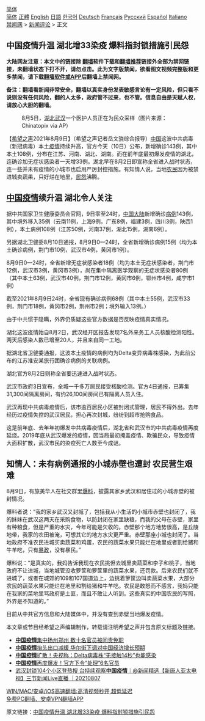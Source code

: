  <!-- 面包屑导航 --> <div class="breadcrumb"><!-- GTranslate: https://gtranslate.io/ -->  <div class="switcher notranslate">  <div class="selected">  <a href="#" onclick="return false;"> 简体</a>  </div>  <div class="option">  <a href="https://www.bannedbook.org" onclick="doGTranslate('zh-CN|zh-CN');jQuery('div.switcher div.selected a').html(jQuery(this).html());return false;" title="简体中文" class="nturl selected"> 简体</a>  <a href="https://www.bannedbook.org/zh-tw/" onclick="doGTranslate('zh-CN|zh-TW');jQuery('div.switcher div.selected a').html(jQuery(this).html());return false;" title="繁體中文" class="nturl"> 正體</a>  <a href="https://www.bannedbook.org/en/" onclick="doGTranslate('zh-CN|en');jQuery('div.switcher div.selected a').html(jQuery(this).html());return false;" title="English" class="nturl"> English</a>  <a href="https://www.bannedbook.org/ja/" onclick="doGTranslate('zh-CN|ja');jQuery('div.switcher div.selected a').html(jQuery(this).html());return false;" title="日本語" class="nturl"> 日語</a>  <a href="https://www.bannedbook.org/ko/" onclick="doGTranslate('zh-CN|ko');jQuery('div.switcher div.selected a').html(jQuery(this).html());return false;" title="한국어" class="nturl"> 한국어</a>  <a href="https://www.bannedbook.org/de/" onclick="doGTranslate('zh-CN|de');jQuery('div.switcher div.selected a').html(jQuery(this).html());return false;" title="Deutsch" class="nturl"> Deutsch</a>  <a href="https://www.bannedbook.org/fr/" onclick="doGTranslate('zh-CN|fr');jQuery('div.switcher div.selected a').html(jQuery(this).html());return false;" title="Français" class="nturl"> Français</a>  <a href="https://www.bannedbook.org/ru/" onclick="doGTranslate('zh-CN|ru');jQuery('div.switcher div.selected a').html(jQuery(this).html());return false;" title="Русский" class="nturl"> Русский</a>  <a href="https://www.bannedbook.org/es/" onclick="doGTranslate('zh-CN|es');jQuery('div.switcher div.selected a').html(jQuery(this).html());return false;" title="Español" class="nturl"> Español</a>  <a href="https://www.bannedbook.org/it/" onclick="doGTranslate('zh-CN|it');jQuery('div.switcher div.selected a').html(jQuery(this).html());return false;" title="Italiano" class="nturl"> Italiano</a>  </div>  </div>      <div class='breadcrumb-sub'><!-- Breadcrumb NavXT 6.3.0 --> <a href="https://www.bannedbook.org/" class="home">禁闻网</a> &gt; <a href="https://www.bannedbook.org/bnews/comments/" class="category">新闻评论</a> &gt; 正文</div></div><h2>中国疫情升温 湖北增33染疫 爆料指封锁措施引民怨</h2> <p class="notice"><b>大陆网友注意：本文中的链接除 <a href="https://github.com/bannedbook/fanqiang" >翻墙</a>软件下载和<a href="https://github.com/killgcd/justmysocks/blob/master/README.md">翻墙推荐</a>链接外全部为禁网链接，未翻墙状态下打不开，请勿点击。此为文字版禁闻，欲看图文视频完整版和更多禁闻，请下载<a href="https://github.com/bannedbook/fanqiang">翻墙软件或APP</a>后翻墙上禁闻网。</p><p>备注：翻墙看新闻非常安全，翻墙以真实身份发表敏感言论有一定风险，但只看不说则没有任何风险，翻的人太多，政府管不过来，也不管。信息自由是天赋人权，请放心大胆的翻墙。</b></p>  <div class="entry"> <figure><figcaption>8月5日，<a href="https://www.bannedbook.org/bnews/tag/%e6%b9%96%e5%8c%97/" class="st_tag internal_tag" rel="tag" title="标签 湖北 下的日志">湖北</a><a href="https://www.bannedbook.org/bnews/tag/%e6%ad%a6%e6%b1%89/" class="st_tag internal_tag" rel="tag" title="标签 武汉 下的日志">武汉</a>一个医护人员正在为民众采样（图片来源：Chinatopix via AP）</figcaption></figure> <p>【<span class='wp_keywordlink_affiliate'><a href="https://www.soundofhope.org" title="希望之声" target="_blank">希望之声</a></span>2021年8月9日】（希望之声记者岳文骁综合报导）<span class='wp_keywordlink_affiliate'><a href="https://www.bannedbook.org/" title="中国" target="_blank">中国</a></span>这波中共病毒（新冠病毒）本土<a href="https://www.bannedbook.org/bnews/tag/%E7%96%AB%E6%83%85/" class="st_tag internal_tag" rel="tag" title="标签 疫情 下的日志">疫情</a>持续升高，官方今天（10日）公布，新增确诊143例，其中本土108例，分布在江苏、河南、湖北、湖南。而在前年底最初爆发疫情的湖北，连确诊加无症状感染者一天增33例。湖北早在8月2日即宣称全省进入战时状态，连一些并未有疫情的小城市也启用严厉封控措施。有知情人说，当地<a href="https://www.bannedbook.org/bnews/tag/%e5%86%9c%e6%b0%91/" class="st_tag internal_tag" rel="tag" title="标签 农民 下的日志">农民</a>因为被禁进城卖蔬果，只好烂在地里，<a href="https://www.bannedbook.org/bnews/tag/%E6%B0%91%E6%80%A8/" class="st_tag internal_tag" rel="tag" title="标签 民怨 下的日志">民怨</a>沸腾。</p> <h2><a href="https://www.bannedbook.org/bnews/tag/%e4%b8%ad%e5%9b%bd%e7%96%ab%e6%83%85/" class="st_tag internal_tag" rel="tag" title="标签 中国疫情 下的日志">中国疫情</a>续升温 湖北令人关注</h2> <p>据中共国家卫生健康委员会官网，9日零至24时，<a href="https://www.bannedbook.org/bnews/tag/%E4%B8%AD%E5%9B%BD/" class="st_tag internal_tag" rel="tag" title="标签 中国 下的日志">中国</a><span class='wp_keywordlink_affiliate'><a href="https://www.bannedbook.org/" title="大陆" target="_blank">大陆</a></span>新增确诊<a href="https://www.bannedbook.org/bnews/tag/%E7%97%85%E4%BE%8B/" class="st_tag internal_tag" rel="tag" title="标签 病例 下的日志">病例</a>143例，其中境外移入35例（云南11例，上海9例，广东8例，福建3例，四川3例，陕西1例），本土病例108例（江苏50例，河南37例，湖北15例，湖南6例）。</p> <p>另据湖北卫健委8月10日通报，8月9日0—24时，全省新增确诊病例15例（均为本土确诊病例，荆门市10例，武汉市4例，黄冈市1例）。</p> <p>8月9日0—24时，全省新增无症状感染者18例（均为本土无症状感染者，荆门市12例，武汉市3例，黄冈市3例），尚在集中隔离医学观察的无症状感染者80例（其中本土63例，武汉市40例，荆门市12例，黄冈市6例，鄂州市4例，咸宁市1例）</p>  <p>截至2021年8月9日24时，全省现有确诊病例68例（其中本土55例，武汉市33例，荆门市18例，黄冈市2例，荆州市2例；境外输入13例。）</p> <p>由于中共惯于隐瞒，外界仍质疑这些官方数据是否反映疫情真实情况。</p> <p>湖北这波疫情始自8月2日，武汉经开区报告发现7名外来务工人员核酸检测阳性。两天后感染人数已增至20人，并且来自同一工地。</p> <p>据湖北省卫健委通报，这波本土疫情的病例均为Delta变异病毒株感染，为此前公布的江苏淮安某旅行团确诊病例的关联病例。</p>  <p>湖北官方8月2日则称全省要迅速进入战时状态。</p> <p>武汉市政府3日宣布，全城一千多万居民接受核酸检测。官方4日通报，已筹集31,300间隔离房间，有约26,100间房间已有隔离人员入住。</p> <p>武汉再现中共病毒疫情后，该市逾百居民小区被封闭式管理，居民不得外出。去年经历过疫情失控的武汉居民，担心再次封城，纷纷到超市抢购食品。</p> <p>这是前年底、去年年初爆发中共病毒疫情后，湖北省和武汉市的中共病毒疫情再度延烧。2019年底从武汉爆发的疫情，因当局最初掩盖疫情、欺骗民众，导致疫情大面积扩散，武汉市民的染疫死亡人数至今成谜。</p>  <h2>知情人：未有病例通报的小城赤壁也遭封 农民营生艰难</h2> <p>8月9日，有旅美华人在社交群里<a href="https://www.bannedbook.org/bnews/tag/%E7%88%86%E6%96%99/" class="st_tag internal_tag" rel="tag" title="标签 爆料 下的日志">爆料</a>，披露其家乡武汉和居住过的小城赤壁的被封情况。</p> <p>爆料者说：“我的家乡武汉又封城了，包括我从小生活的小城市赤壁也封闭了，我的妹妹在武汉这两天在采购食物，以防封闭在家里缺粮，而我的父母在赤壁，家里有种粮食，但是严重的水灾，今年可能是欠收的。赤壁那个地方地势很高，是丘陵地带，我家的农田被淹，可想其它的地方水灾更严重。赤壁那座小城也封闭了。当地政府不准农民进城买卖蔬菜和鸡蛋，农民的蔬菜水果只能烂在地里或者割给猪和牛羊吃，只有<span class='wp_keywordlink'><a href="https://www.bannedbook.org/forum11/topic276.html" title="禁片：评中国共产党的暴政" target="_blank">暴政</a></span>，没有暴民。”</p> <p>爆料说：“是真实的，我妈告诉我现在农民挑但去城里卖蔬菜和李子和桃子，当地政府不让进城，当地城管没收箩筐和箩筐里的蔬菜水果，还罚款。后来农民们就不进城了，或者在城郊的109和107国道边上，边挑着箩筐边叫卖蔬菜水果，大部分农民的蔬菜水果只能烂在地里和割给猪和牛羊吃。农民是敢怒而不感言，我妈只能在我家的菜地里骂政府是土匪，而且不敢让人听到。这些真实的中国农民的写照，外界是不知道的。”</p> <p>目前从中共官方信息和大陆媒体中，并没有查到赤壁当地爆发疫情。</p>  <p>本文章或节目经希望之声编辑制作，转载请注明希望之声并包含原文标题及链接。 </p> <ul class='op-related-articles' title='相关阅读'> <li><a href='https://www.bannedbook.org/bnews/baitai/20210810/1603604.html' target='_blank'><b>中国疫情</b>集中扬州郑州 数十名官员被问责免职</a></li> <li><a href='https://www.bannedbook.org/bnews/headline/20210810/1603352.html' target='_blank'><b>中国疫情</b>抬头出口减缓 华尔街下调对中国经济增长预期</a></li> <li><a href='https://www.bannedbook.org/bnews/worldnews/20210808/1602381.html' target='_blank'><b>中国疫情</b>扩散！央视称：Delta病毒株“无接触14秒”也能感染</a></li> <li><a href='https://www.bannedbook.org/bnews/worldnews/20210808/1602364.html' target='_blank'><b>中国疫情</b>再度爆发！官方下令“处理”6名官员</a></li> <li><a href='https://www.bannedbook.org/bnews/bannedvideo/20210807/1601916.html' target='_blank'>武汉封锁104个小区登热搜 台持续观察<b>中国疫情</b>｜@新闻精选【新唐人亚太电视】三节新闻Live直播 ｜20210807</a></li> </ul> <p class="texttj"> <a href="https://github.com/bannedbook/fanqiang/wiki/V2ray%E6%9C%BA%E5%9C%BA" target="_blank">WIN/MAC/安卓/iOS高速翻墙:高清视频秒开,超低延迟</a><br/> <a href="https://github.com/bannedbook/fanqiang/wiki/%E7%A6%81%E9%97%BB%E7%BD%91%E5%AE%89%E5%8D%93%E7%BF%BB%E5%A2%99%E6%96%B0%E9%97%BBAPP" target="_blank">免费PC翻墙、安卓VPN翻墙APP</a></p><p>原文链接：<a class="src_link"  href="https://www.soundofhope.org/post/533939" target="_blank">中国疫情升温 湖北增33染疫 爆料指封锁措施引民怨</a></p><a name='sharetosocial'></a>  <div style="margin-bottom:5px;padding-bottom:5px;clear:both"> <div id="archive-pix-1" class="banner-ads"> <!-- AuctionX Display platform tag START --> <div id="26318x728x90x621x_ADSLOT2" clicktrack="%%CLICK_URL_ESC%%"></div> <!-- AuctionX Display platform tag END --> </div> <div id="archive-pix-2" class="banner-ads"> <!-- AuctionX Display platform tag START --> <div id="26315x300x250x621x_ADSLOT2" clicktrack="%%CLICK_URL_ESC%%"></div> <!-- AuctionX Display platform tag END --> </div> </div>  <div id="archive-pix-1" class="banner-ads"> <!-- AuctionX Display platform tag START --> <div id="26318x728x90x621x_ADSLOT3" clicktrack="%%CLICK_URL_ESC%%"></div> <!-- AuctionX Display platform tag END --> </div> </div><!--END ENTRY--> 